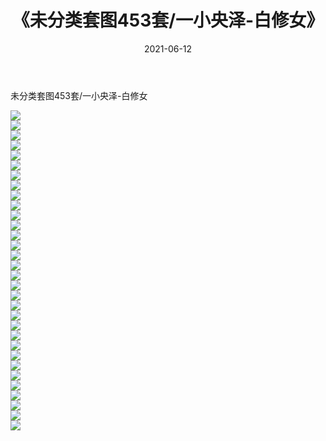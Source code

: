 ﻿---
layout: post
title:  《未分类套图453套/一小央泽-白修女》
date:   2021-06-12
img: http://pic.660000.xyz/1:/网络美图/2021/未分类套图453套/一小央泽-白修女/000.jpg
categories: [美女, 清纯, 唯美]
---

未分类套图453套/一小央泽-白修女

 ![](http://pic.660000.xyz/1:/网络美图/2021/未分类套图453套/一小央泽-白修女/001.jpg) <br>![](http://pic.660000.xyz/1:/网络美图/2021/未分类套图453套/一小央泽-白修女/002.jpg) <br>![](http://pic.660000.xyz/1:/网络美图/2021/未分类套图453套/一小央泽-白修女/003.jpg) <br>![](http://pic.660000.xyz/1:/网络美图/2021/未分类套图453套/一小央泽-白修女/004.jpg) <br>![](http://pic.660000.xyz/1:/网络美图/2021/未分类套图453套/一小央泽-白修女/005.jpg) <br>![](http://pic.660000.xyz/1:/网络美图/2021/未分类套图453套/一小央泽-白修女/006.jpg) <br>![](http://pic.660000.xyz/1:/网络美图/2021/未分类套图453套/一小央泽-白修女/007.jpg) <br>![](http://pic.660000.xyz/1:/网络美图/2021/未分类套图453套/一小央泽-白修女/008.jpg) <br>![](http://pic.660000.xyz/1:/网络美图/2021/未分类套图453套/一小央泽-白修女/009.jpg) <br>![](http://pic.660000.xyz/1:/网络美图/2021/未分类套图453套/一小央泽-白修女/010.jpg) <br>![](http://pic.660000.xyz/1:/网络美图/2021/未分类套图453套/一小央泽-白修女/011.jpg) <br>![](http://pic.660000.xyz/1:/网络美图/2021/未分类套图453套/一小央泽-白修女/012.jpg) <br>![](http://pic.660000.xyz/1:/网络美图/2021/未分类套图453套/一小央泽-白修女/013.jpg) <br>![](http://pic.660000.xyz/1:/网络美图/2021/未分类套图453套/一小央泽-白修女/014.jpg) <br>![](http://pic.660000.xyz/1:/网络美图/2021/未分类套图453套/一小央泽-白修女/015.jpg) <br>![](http://pic.660000.xyz/1:/网络美图/2021/未分类套图453套/一小央泽-白修女/016.jpg) <br>![](http://pic.660000.xyz/1:/网络美图/2021/未分类套图453套/一小央泽-白修女/017.jpg) <br>![](http://pic.660000.xyz/1:/网络美图/2021/未分类套图453套/一小央泽-白修女/018.jpg) <br>![](http://pic.660000.xyz/1:/网络美图/2021/未分类套图453套/一小央泽-白修女/019.jpg) <br>![](http://pic.660000.xyz/1:/网络美图/2021/未分类套图453套/一小央泽-白修女/020.jpg) <br>![](http://pic.660000.xyz/1:/网络美图/2021/未分类套图453套/一小央泽-白修女/021.jpg) <br>![](http://pic.660000.xyz/1:/网络美图/2021/未分类套图453套/一小央泽-白修女/022.jpg) <br>![](http://pic.660000.xyz/1:/网络美图/2021/未分类套图453套/一小央泽-白修女/023.jpg) <br>![](http://pic.660000.xyz/1:/网络美图/2021/未分类套图453套/一小央泽-白修女/024.jpg) <br>![](http://pic.660000.xyz/1:/网络美图/2021/未分类套图453套/一小央泽-白修女/025.jpg) <br>![](http://pic.660000.xyz/1:/网络美图/2021/未分类套图453套/一小央泽-白修女/026.jpg) <br>![](http://pic.660000.xyz/1:/网络美图/2021/未分类套图453套/一小央泽-白修女/027.jpg) <br>![](http://pic.660000.xyz/1:/网络美图/2021/未分类套图453套/一小央泽-白修女/028.jpg) <br>![](http://pic.660000.xyz/1:/网络美图/2021/未分类套图453套/一小央泽-白修女/029.jpg) <br>![](http://pic.660000.xyz/1:/网络美图/2021/未分类套图453套/一小央泽-白修女/030.jpg) <br>![](http://pic.660000.xyz/1:/网络美图/2021/未分类套图453套/一小央泽-白修女/031.jpg) <br>![](http://pic.660000.xyz/1:/网络美图/2021/未分类套图453套/一小央泽-白修女/032.jpg) <br>